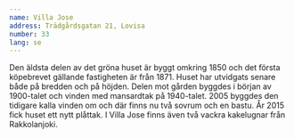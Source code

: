 ```yaml
---
name: Villa Jose
address: Trädgårdsgatan 21, Lovisa
number: 33
lang: se
---
```

Den äldsta delen av det gröna huset är byggt omkring 1850 och det första köpebrevet gällande fastigheten är från 1871. Huset har utvidgats senare både på bredden och på höjden. Delen mot gården byggdes i början av 1900-talet och vinden med mansardtak på 1940-talet. 2005 byggdes den tidigare kalla vinden om och där finns nu två sovrum och en bastu. År 2015 fick huset ett nytt plåttak. I Villa Jose finns även  två vackra kakelugnar från Rakkolanjoki.
